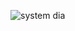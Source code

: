![system dia](https://user-images.githubusercontent.com/94467725/144284984-29dd6dd3-008d-44d4-9f09-24cc9180141d.PNG)